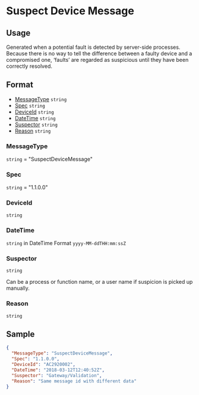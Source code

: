 # Suspect Device Message
## Usage
Generated when a potential fault is detected by server-side processes. Because there is no way to tell the difference between a faulty device and a compromised one, ‘faults’ are regarded as suspicious until they have been correctly resolved.
## Format
* [MessageType](#messagetype) ```string```
* [Spec](#spec) ```string```
* [DeviceId](#deviceid) ```string```
* [DateTime](#datetime) ```string```
* [Suspector](#suspector) ```string```
* [Reason](#reason) ```string```
### MessageType
```string``` = "SuspectDeviceMessage"
### Spec
```string``` = "1.1.0.0"
### DeviceId
```string``` 
### DateTime
```string``` in DateTime Format ```yyyy-MM-ddTHH:mm:ssZ```
### Suspector
```string```

Can be a process or function name, or a user name if suspicion is picked up manually.
### Reason
```string```

## Sample
```JSON
{
  "MessageType": "SuspectDeviceMessage",
  "Spec": "1.1.0.0",
  "DeviceId": "AC2920002",
  "DateTime": "2018-03-12T12:40:52Z",
  "Suspector": "Gateway/Validation",
  "Reason": "Same message id with different data"
}
```